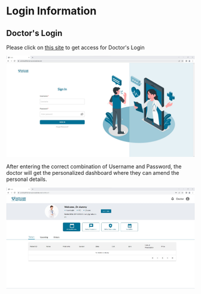 # Login Information

## Doctor's Login

Please click on [this site](https://suitshealthfemain.azurewebsites.net/) to get access for Doctor's Login

![Logo](./images/dc_login.jpg)

After entering the correct combination of Username and Password, the doctor will get the personalized dashboard where they can amend the personal details.

![Logo](./images/dc_dashboard.jpg)
